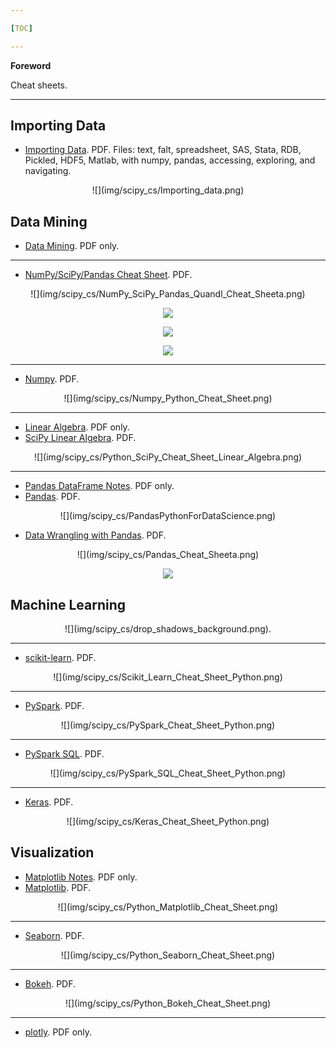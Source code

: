 ```yaml
---

[TOC]

---
```


**Foreword**

Cheat sheets.

---

## Importing Data

- [Importing Data](Importing_Data.pdf). PDF. Files: text, falt, spreadsheet, SAS, Stata, RDB, Pickled, HDF5, Matlab, with numpy, pandas, accessing, exploring, and navigating.

<center>
![](img/scipy_cs/Importing_data.png)
</center>

## Data Mining

- [Data Mining](4127-rc183-010d-data-mining_2.pdf). PDF only.

---

- [NumPy/SciPy/Pandas Cheat Sheet](NumPy_SciPy_Pandas_Quandl_Cheat_Sheet.pdf). PDF.

<center>
![](img/scipy_cs/NumPy_SciPy_Pandas_Quandl_Cheat_Sheeta.png)

![](img/scipy_cs/NumPy_SciPy_Pandas_Quandl_Cheat_Sheetb.png)

![](img/scipy_cs/NumPy_SciPy_Pandas_Quandl_Cheat_Sheetc.png)

![](img/scipy_cs/NumPy_SciPy_Pandas_Quandl_Cheat_Sheetd.png)
</center>

---

- [Numpy](Numpy_Python_Cheat_Sheet.pdf). PDF.

<center>
![](img/scipy_cs/Numpy_Python_Cheat_Sheet.png)
</center>

---

- [Linear Algebra](linear_algebra_in_4_pages.pdf). PDF only.
- [SciPy Linear Algebra](Python_SciPy_Cheat_Sheet_Linear_Algebra.pdf). PDF.

<center>
![](img/scipy_cs/Python_SciPy_Cheat_Sheet_Linear_Algebra.png)
</center>

---

- [Pandas DataFrame Notes](Pandas-DataFrame-Notes.pdf). PDF only.
- [Pandas](PandasPythonForDataScience.pdf). PDF.

<center>
![](img/scipy_cs/PandasPythonForDataScience.png)
</center>

- [Data Wrangling with Pandas](Pandas_Cheat_Sheet.pdf). PDF.

<center>
![](img/scipy_cs/Pandas_Cheat_Sheeta.png)

![](img/scipy_cs/Pandas_Cheat_Sheetb.png)
</center>

## Machine Learning

<center>
![](img/scipy_cs/drop_shadows_background.png).
</center>

---

- [scikit-learn](Scikit_Learn_Cheat_Sheet_Python.pdf). PDF.

<center>
![](img/scipy_cs/Scikit_Learn_Cheat_Sheet_Python.png)
</center>

---

- [PySpark](PySpark_Cheat_Sheet_Python.pdf). PDF.

<center>
![](img/scipy_cs/PySpark_Cheat_Sheet_Python.png)
</center>

---

- [PySpark SQL](PySpark_SQL_Cheat_Sheet_Python.pdf). PDF.

<center>
![](img/scipy_cs/PySpark_SQL_Cheat_Sheet_Python.png)
</center>

---

- [Keras](Keras_Cheat_Sheet_Python.pdf). PDF.

<center>
![](img/scipy_cs/Keras_Cheat_Sheet_Python.png)
</center>

## Visualization
- [Matplotlib Notes](Matplotlib-Notes.pdf). PDF only.
- [Matplotlib](Python_Matplotlib_Cheat_Sheet.pdf). PDF.


<center>
![](img/scipy_cs/Python_Matplotlib_Cheat_Sheet.png)
</center>

---

- [Seaborn](Python_Seaborn_Cheat_Sheet.pdf). PDF.

<center>
![](img/scipy_cs/Python_Seaborn_Cheat_Sheet.png)
</center>

---

- [Bokeh](Python_Bokeh_Cheat_Sheet.pdf). PDF.

<center>
![](img/scipy_cs/Python_Bokeh_Cheat_Sheet.png)
</center>

---

- [plotly](plotly_python_cheat_sheet.pdf). PDF only.
